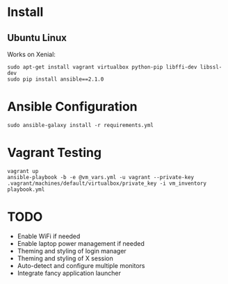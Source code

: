 # Install

## Ubuntu Linux

Works on Xenial:

    sudo apt-get install vagrant virtualbox python-pip libffi-dev libssl-dev
    sudo pip install ansible==2.1.0

# Ansible Configuration

    sudo ansible-galaxy install -r requirements.yml

# Vagrant Testing

    vagrant up
    ansible-playbook -b -e @vm_vars.yml -u vagrant --private-key .vagrant/machines/default/virtualbox/private_key -i vm_inventory playbook.yml

# TODO

* Enable WiFi if needed
* Enable laptop power management if needed
* Theming and styling of login manager
* Theming and styling of X session
* Auto-detect and configure multiple monitors
* Integrate fancy application launcher
